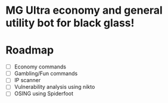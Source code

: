 # MG Ultra economy and general utility bot for black glass!

# Roadmap
- [ ] Economy commands
- [ ] Gambling/Fun commands
- [ ] IP scanner
- [ ] Vulnerability analysis using nikto
- [ ] OSING using Spiderfoot